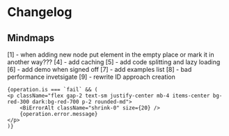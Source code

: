 # Changelog

## Mindmaps

[1] - when adding new node put element in the empty place or mark it in another way???
[4] - add caching
[5] - add code splitting and lazy loading
[6] - add demo when signed off
[7] - add examples list
[8] - bad performance invetsigate
[9] - rewrite ID approach creation

<!-- @TODO[PRIO=4]: [Component idea]. -->
```
{operation.is === `fail` && (
<p className="flex gap-2 text-sm justify-center mb-4 items-center bg-red-300 dark:bg-red-700 p-2 rounded-md">
    <BiErrorAlt className="shrink-0" size={20} />
    {operation.error.message}
</p>
)}
```

